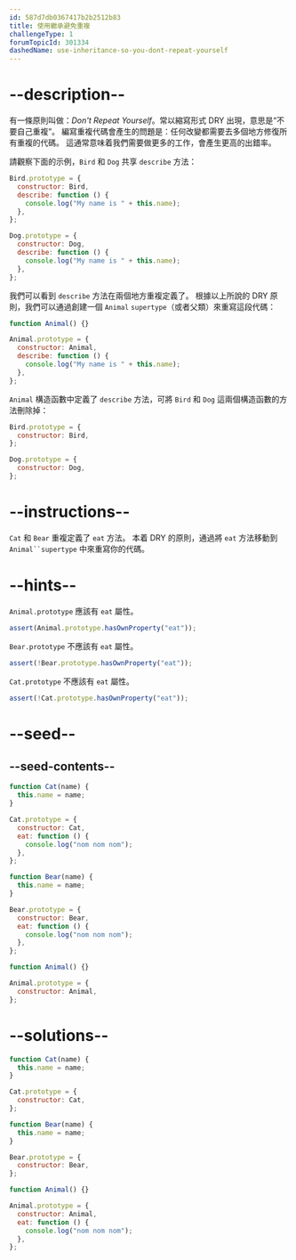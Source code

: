 ```yaml
---
id: 587d7db0367417b2b2512b83
title: 使用繼承避免重複
challengeType: 1
forumTopicId: 301334
dashedName: use-inheritance-so-you-dont-repeat-yourself
---
```


# --description--

有一條原則叫做：<dfn>Don't Repeat Yourself</dfn>。常以縮寫形式 DRY 出現，意思是“不要自己重複”。 編寫重複代碼會產生的問題是：任何改變都需要去多個地方修復所有重複的代碼。 這通常意味着我們需要做更多的工作，會產生更高的出錯率。

請觀察下面的示例，`Bird` 和 `Dog` 共享 `describe` 方法：

```js
Bird.prototype = {
  constructor: Bird,
  describe: function () {
    console.log("My name is " + this.name);
  },
};

Dog.prototype = {
  constructor: Dog,
  describe: function () {
    console.log("My name is " + this.name);
  },
};
```

我們可以看到 `describe` 方法在兩個地方重複定義了。 根據以上所說的 DRY 原則，我們可以通過創建一個 `Animal` `supertype`（或者父類）來重寫這段代碼：

```js
function Animal() {}

Animal.prototype = {
  constructor: Animal,
  describe: function () {
    console.log("My name is " + this.name);
  },
};
```

`Animal` 構造函數中定義了 `describe` 方法，可將 `Bird` 和 `Dog` 這兩個構造函數的方法刪除掉：

```js
Bird.prototype = {
  constructor: Bird,
};

Dog.prototype = {
  constructor: Dog,
};
```

# --instructions--

`Cat` 和 `Bear` 重複定義了 `eat` 方法。 本着 DRY 的原則，通過將 `eat` 方法移動到 ` Animal``supertype ` 中來重寫你的代碼。

# --hints--

`Animal.prototype` 應該有 `eat` 屬性。

```js
assert(Animal.prototype.hasOwnProperty("eat"));
```

`Bear.prototype` 不應該有 `eat` 屬性。

```js
assert(!Bear.prototype.hasOwnProperty("eat"));
```

`Cat.prototype` 不應該有 `eat` 屬性。

```js
assert(!Cat.prototype.hasOwnProperty("eat"));
```

# --seed--

## --seed-contents--

```js
function Cat(name) {
  this.name = name;
}

Cat.prototype = {
  constructor: Cat,
  eat: function () {
    console.log("nom nom nom");
  },
};

function Bear(name) {
  this.name = name;
}

Bear.prototype = {
  constructor: Bear,
  eat: function () {
    console.log("nom nom nom");
  },
};

function Animal() {}

Animal.prototype = {
  constructor: Animal,
};
```

# --solutions--

```js
function Cat(name) {
  this.name = name;
}

Cat.prototype = {
  constructor: Cat,
};

function Bear(name) {
  this.name = name;
}

Bear.prototype = {
  constructor: Bear,
};

function Animal() {}

Animal.prototype = {
  constructor: Animal,
  eat: function () {
    console.log("nom nom nom");
  },
};
```
